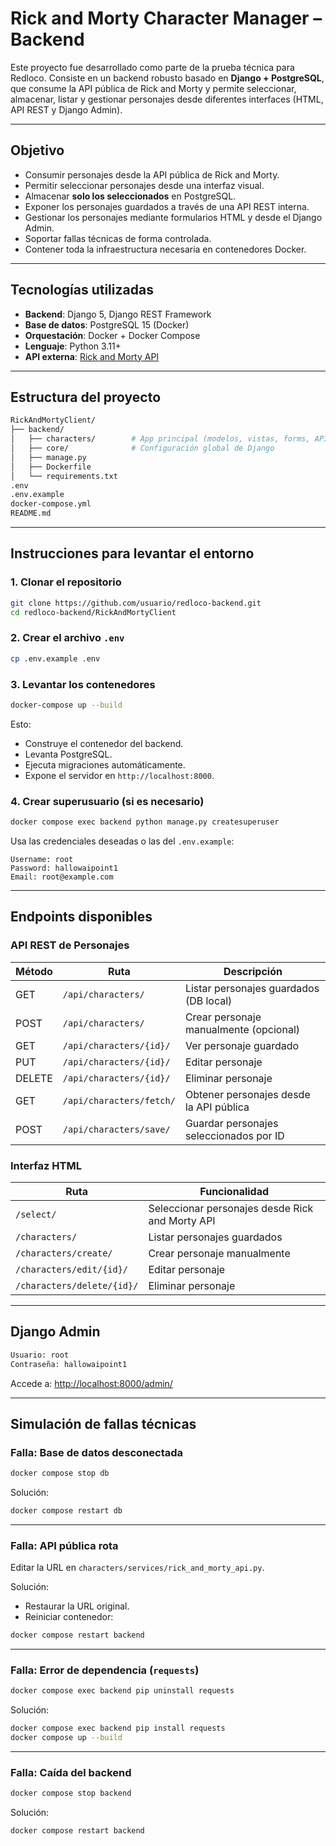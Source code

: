 # Rick and Morty Character Manager – Backend

Este proyecto fue desarrollado como parte de la prueba técnica para Redloco. Consiste en un backend robusto basado en **Django + PostgreSQL**, que consume la API pública de Rick and Morty y permite seleccionar, almacenar, listar y gestionar personajes desde diferentes interfaces (HTML, API REST y Django Admin).

---

## Objetivo

- Consumir personajes desde la API pública de Rick and Morty.
- Permitir seleccionar personajes desde una interfaz visual.
- Almacenar **solo los seleccionados** en PostgreSQL.
- Exponer los personajes guardados a través de una API REST interna.
- Gestionar los personajes mediante formularios HTML y desde el Django Admin.
- Soportar fallas técnicas de forma controlada.
- Contener toda la infraestructura necesaria en contenedores Docker.

---

## Tecnologías utilizadas

- **Backend**: Django 5, Django REST Framework
- **Base de datos**: PostgreSQL 15 (Docker)
- **Orquestación**: Docker + Docker Compose
- **Lenguaje**: Python 3.11+
- **API externa**: [Rick and Morty API](https://rickandmortyapi.com/api/character)

---

## Estructura del proyecto

```bash
RickAndMortyClient/
├── backend/
│   ├── characters/        # App principal (modelos, vistas, forms, API, templates)
│   ├── core/              # Configuración global de Django
│   ├── manage.py
│   ├── Dockerfile
│   └── requirements.txt
.env
.env.example
docker-compose.yml
README.md
```

---

## Instrucciones para levantar el entorno

### 1. Clonar el repositorio

```bash
git clone https://github.com/usuario/redloco-backend.git
cd redloco-backend/RickAndMortyClient
```

### 2. Crear el archivo `.env`

```bash
cp .env.example .env
```

### 3. Levantar los contenedores

```bash
docker-compose up --build
```

Esto:

- Construye el contenedor del backend.
- Levanta PostgreSQL.
- Ejecuta migraciones automáticamente.
- Expone el servidor en `http://localhost:8000`.

### 4. Crear superusuario (si es necesario)

```bash
docker compose exec backend python manage.py createsuperuser
```

Usa las credenciales deseadas o las del `.env.example`:

```
Username: root
Password: hallowaipoint1
Email: root@example.com
```

---

## Endpoints disponibles

### API REST de Personajes

| Método | Ruta                     | Descripción                             |
|--------|--------------------------|-----------------------------------------|
| GET    | `/api/characters/`       | Listar personajes guardados (DB local)  |
| POST   | `/api/characters/`       | Crear personaje manualmente (opcional)  |
| GET    | `/api/characters/{id}/`  | Ver personaje guardado                  |
| PUT    | `/api/characters/{id}/`  | Editar personaje                        |
| DELETE | `/api/characters/{id}/`  | Eliminar personaje                      |
| GET    | `/api/characters/fetch/` | Obtener personajes desde la API pública |
| POST   | `/api/characters/save/`  | Guardar personajes seleccionados por ID |

### Interfaz HTML

| Ruta                       | Funcionalidad                                   |
|----------------------------|-------------------------------------------------|
| `/select/`                 | Seleccionar personajes desde Rick and Morty API |
| `/characters/`             | Listar personajes guardados                     |
| `/characters/create/`      | Crear personaje manualmente                     |
| `/characters/edit/{id}/`   | Editar personaje                                |
| `/characters/delete/{id}/` | Eliminar personaje                              |

---

## Django Admin

```bash
Usuario: root
Contraseña: hallowaipoint1
```

Accede a: [http://localhost:8000/admin/](http://localhost:8000/admin/)

---

## Simulación de fallas técnicas

### Falla: Base de datos desconectada

```bash
docker compose stop db
```

Solución:

```bash
docker compose restart db
```

---

### Falla: API pública rota

Editar la URL en `characters/services/rick_and_morty_api.py`.

Solución:

- Restaurar la URL original.
- Reiniciar contenedor:

```bash
docker compose restart backend
```

---

### Falla: Error de dependencia (`requests`)

```bash
docker compose exec backend pip uninstall requests
```

Solución:

```bash
docker compose exec backend pip install requests
docker compose up --build
```

---

### Falla: Caída del backend

```bash
docker compose stop backend
```

Solución:

```bash
docker compose restart backend
```
